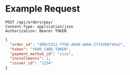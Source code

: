 # Example Request

```http
POST /api/orders/pay/
Content-Type: application/json
Authorization: Bearer TOKEN
```

```json
{
  "order_id": "d09c5311-7f56-494d-abb6-2774286f45e2",
  "token": "YOUR_CARD_TOKEN",
  "payment_method_id": "visa",
  "installments": 1,
  "issuer_id": "1234"
}
```
